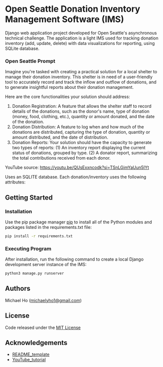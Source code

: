 # Open Seattle Donation Inventory Management Software (IMS)

Django web application project developed for Open Seattle's asynchronous technical challenge. The application is a light IMS used for tracking donation inventory (add, update, delete) with data visualizations for reporting, using SQLite database.

### Open Seattle Prompt

Imagine you're tasked with creating a practical solution for a local shelter to manage their donation inventory. This shelter is in need of a user-friendly tool to accurately record and track the inflow and outflow of donations, and to generate insightful reports about their donation management.

Here are the core functionalities your solution should address:

1. Donation Registration: A feature that allows the shelter staff to record details of the donations, such as the donor's name, type of donation (money, food, clothing, etc.), quantity or amount donated, and the date of the donation.
2. Donation Distribution: A feature to log when and how much of the donations are distributed, capturing the type of donation, quantity or amount distributed, and the date of distribution.
3. Donation Reports: Your solution should have the capacity to generate two types of reports: (1) An inventory report displaying the current status of donations, grouped by type. (2) A donator report, summarizing the total contributions received from each donor.

YouTube source: https://youtu.be/QUsExxncodk?si=TSnLGimYaUun5IYt

Uses an SQLITE database. Each donation/inventory uses the following attributes:

## Getting Started

### Installation

Use the pip package manager [pip](https://pip.pypa.io/en/stable/) to install all of the Python modules and packages listed in the requirements.txt file:

```bash
pip install -r requirements.txt 
```

### Executing Program

After installation, run the following command to create a local Django development server instance of the IMS:

```bash
python3 manage.py runserver
```

## Authors
Michael Ho (michaelyho1@gmail.com)

## License
Code released under the [MIT License](https://github.com/Bearded-Gecko/open-seattle-ims/blob/master/LICENSE.txt)

## Acknowledgements
* [README_template](https://gist.github.com/DomPizzie/7a5ff55ffa9081f2de27c315f5018afc)
* [YouTube_tutorial](https://youtu.be/QUsExxncodk?si=TSnLGimYaUun5IYt)
